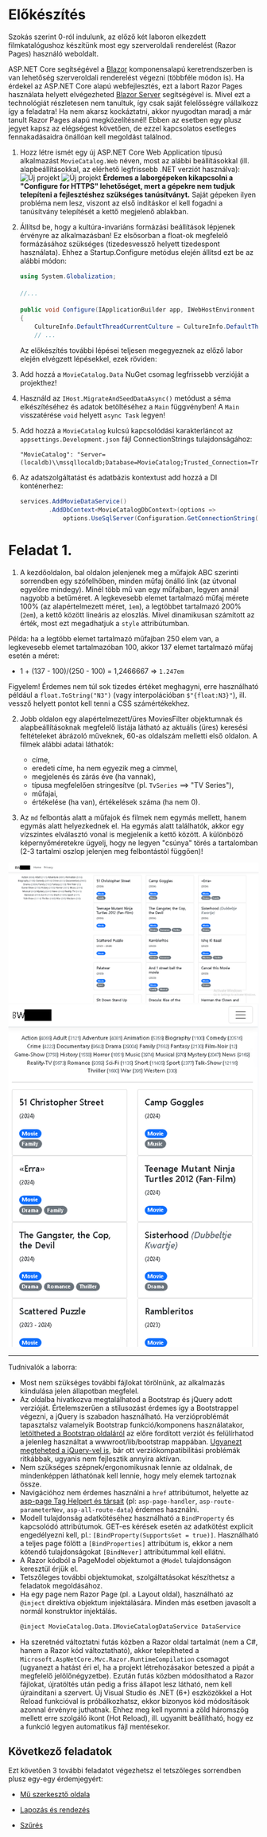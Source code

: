 # Előkészítés

Szokás szerint 0-ról indulunk, az előző két laboron elkezdett filmkatalógushoz készítünk most egy szerveroldali renderelést (Razor Pages) használó weboldalt.

ASP.NET Core segítségével a [Blazor](https://docs.microsoft.com/en-us/aspnet/core/blazor/) komponensalapú keretrendszerben is van lehetőség szerveroldali renderelést végezni (többféle módon is). Ha érdekel az ASP.NET Core alapú webfejlesztés, ezt a labort Razor Pages használata helyett elvégezheted [Blazor Server](https://docs.microsoft.com/en-us/aspnet/core/blazor/hosting-models) segítségével is. Mivel ezt a technológiát részletesen nem tanultuk, így csak saját felelősségre vállalkozz így a feladatra! Ha nem akarsz kockáztatni, akkor nyugodtan maradj a már tanult Razor Pages alapú megközelítésnél! Ebben az esetben egy plusz jegyet kapsz az elégségest követően, de ezzel kapcsolatos esetleges fennakadásaidra önállóan kell megoldást találnod.

1. Hozz létre ismét egy új ASP.NET Core Web Application típusú alkalmazást `MovieCatalog.Web` néven, most az alábbi beállításokkal (ill. alapbeállításokkal, az elérhető legfrissebb .NET verziót használva):
  ![Új projekt](images/uj-projekt-1.png)
  ![Új projekt](images/uj-projekt-2.png)
  **Érdemes a laborgépeken kikapcsolni a "Configure for HTTPS" lehetőséget, mert a gépekre nem tudjuk telepíteni a fejlesztéshez szükséges tanúsítványt.** Saját gépeken ilyen probléma nem lesz, viszont az első indításkor el kell fogadni a tanúsítvány telepítését a kettő megjelenő ablakban.
1. Állítsd be, hogy a kultúra-invariáns formázási beállítások lépjenek érvényre az alkalmazásban! Ez elsősorban a float-ok megfelelő formázásához szükséges (tizedesvessző helyett tizedespont használata). Ehhez a Startup.Configure metódus elején állítsd ezt be az alábbi módon:
    ``` C#
    using System.Globalization;

    //...

    public void Configure(IApplicationBuilder app, IWebHostEnvironment env)
    {
        CultureInfo.DefaultThreadCurrentCulture = CultureInfo.DefaultThreadCurrentUICulture = CultureInfo.InvariantCulture;
        // ...
    ```
    
    Az előkészítés további lépései teljesen megegyeznek az előző labor elején elvégzett lépésekkel, ezek röviden:

1. Add hozzá a `MovieCatalog.Data` NuGet csomag legfrissebb verzióját a projekthez!
1. Használd az `IHost.MigrateAndSeedDataAsync()` metódust a séma elkészítéséhez és adatok betöltéséhez a `Main` függvényben! A `Main` visszatérése `void` helyett `async Task` legyen!
1. Add hozzá a `MovieCatalog` kulcsú kapcsolódási karakterláncot az `appsettings.Development.json` fájl ConnectionStrings tulajdonságához:
    ``` 
    "MovieCatalog": "Server=(localdb)\\mssqllocaldb;Database=MovieCatalog;Trusted_Connection=True;MultipleActiveResultSets=true"
    ```
1. Az adatszolgáltatást és adatbázis kontextust add hozzá a DI konténerhez:
    ``` C#
    services.AddMovieDataService()
            .AddDbContext<MovieCatalogDbContext>(options =>
                options.UseSqlServer(Configuration.GetConnectionString("MovieCatalog")));
    ```

# Feladat 1.

1. A kezdőoldalon, bal oldalon jelenjenek meg a műfajok ABC szerinti sorrendben egy szófelhőben, minden műfaj önálló link (az útvonal egyelőre mindegy). Minél több mű van egy műfajban, legyen annál nagyobb a betűméret. A legkevesebb elemet tartalmazó műfaj mérete 100% (az alapértelmezett méret, `1em`), a legtöbbet tartalmazó 200% (`2em`), a kettő között lineáris az eloszlás. Mivel dinamikusan számított az érték, most ezt megadhatjuk a `style` attribútumban.

Példa: ha a legtöbb elemet tartalmazó műfajban 250 elem van, a legkevesebb elemet tartalmazóban 100, akkor 137 elemet tartalmazó műfaj esetén a méret:

- 1 + (137 - 100)/(250 - 100) = 1,2466667 => `1.247em`

Figyelem! Érdemes nem túl sok tizedes értéket meghagyni, erre használható például a `float.ToString("N3")` (vagy interpolációban `$"{float:N3}"`), ill. vessző helyett pontot kell tenni a CSS számértékekhez.

2. Jobb oldalon egy alapértelmezett/üres MoviesFilter objektumnak és alapbeállításoknak megfelelő listája látható az aktuális (üres) keresési feltételeket ábrázoló műveknek, 60-as oldalszám melletti első oldalon. A filmek alábbi adatai láthatók:
    - címe, 
    - eredeti címe, ha nem egyezik meg a címmel,
    - megjelenés és zárás éve (ha vannak),
    - típusa megfelelően stringesítve (pl. `TvSeries` ==> "TV Series"),
    - műfajai,
    - értékelése (ha van), értékelések száma (ha nem 0).

3. Az `md` felbontás alatt a műfajok és filmek nem egymás mellett, hanem egymás alatt helyezkednek el. Ha egymás alatt találhatók, akkor egy vízszintes elválasztó vonal is megjelenik a kettő között. A különböző képernyőméretekre ügyelj, hogy ne legyen "csúnya" törés a tartalomban (2-3 tartalmi oszlop jelenjen meg felbontástól függően)!

![Feladat 1.](images/feladat-1.png)
![Feladat 1.](images/feladat-1b.png)

<hr/>

Tudnivalók a laborra:
- Most nem szükséges további fájlokat törölnünk, az alkalmazás kiindulása jelen állapotban megfelel.
- Az oldalba hivatkozva megtalálhatod a Bootstrap és jQuery adott verzióját. Értelemszerűen a stílusozást érdemes így a Bootstrappel végezni, a jQuery is szabadon használható. Ha verzióproblémát tapasztalsz valamelyik Bootstrap funkció/komponens használatakor, [letöltheted a Bootstrap oldaláról](https://getbootstrap.com/) az előre fordított verziót és felülírhatod a jelenleg használtat a wwwroot/lib/bootstrap mappában. [Ugyanezt megteheted a jQuery-vel is](https://jquery.com/download/), bár ott verziókompatibilitási problémák ritkábbak, ugyanis nem fejlesztik annyira aktívan.
- Nem szükséges szépnek/ergonomikusnak lennie az oldalnak, de mindenképpen láthatónak kell lennie, hogy mely elemek tartoznak össze.
- Navigációhoz nem érdemes használni a `href` attribútumot, helyette az [asp-page Tag Helpert és társait](https://docs.microsoft.com/en-us/aspnet/core/mvc/views/tag-helpers/built-in/anchor-tag-helper) (pl: `asp-page-handler`, `asp-route-parameterNev`, `asp-all-route-data`) érdemes használni.
- Modell tulajdonság adatkötéséhez használható a `BindProperty` és kapcsolódó attribútumok. GET-es kérések esetén az adatkötést explicit engedélyezni kell, pl.: `[BindProperty(SupportsGet = true)]`. Használható a teljes page fölött a `[BindProperties]` attribútum is, ekkor a nem kötendő tulajdonságokat `[BindNever]` attribútummal kell ellátni.
- A Razor kódból a PageModel objektumot a `@Model` tulajdonságon keresztül érjük el.
- Tetszőleges további objektumokat, szolgáltatásokat készíthetsz a feladatok megoldásához.
- Ha egy page nem Razor Page (pl. a Layout oldal), használható az `@inject` direktíva objektum injektálására. Minden más esetben javasolt a normál konstruktor injektálás.
    ``` HTML
    @inject MovieCatalog.Data.IMovieCatalogDataService DataService
    ```
- Ha szeretnéd változtatni futás közben a Razor oldal tartalmát (nem a C#, hanem a Razor kód változtatható), akkor telepítheted a `Microsoft.AspNetCore.Mvc.Razor.RuntimeCompilation` csomagot (ugyanezt a hatást éri el, ha a projekt létrehozásakor beteszed a pipát a megfelelő jelölőnégyzetbe). Ezután futás közben módosíthatod a Razor fájlokat, újratöltés után pedig a friss állapot lesz látható, nem kell újraindítani a szervert. Új Visual Studio és .NET (6+) eszközökkel a Hot Reload funkcióval is próbálkozhatsz, ekkor bizonyos kód módosítások azonnal érvényre juthatnak. Ehhez meg kell nyomni a zöld háromszög mellett erre szolgáló ikont (Hot Reload), ill. ugyanitt beállítható, hogy ez a funkció legyen automatikus fájl mentésekor.

## Következő feladatok

Ezt követően 3 további feladatot végezhetsz el tetszőleges sorrendben plusz egy-egy érdemjegyért:

- [Mű szerkesztő oldala](Feladat-2.md)

- [Lapozás és rendezés](Feladat-3.md)

- [Szűrés](Feladat-4.md)
